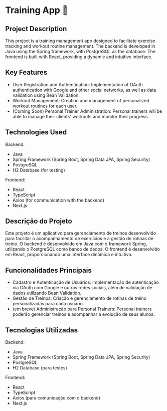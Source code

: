 # Training App 📱
## Project Description
This project is a training management app designed to facilitate exercise tracking and workout routine management. The backend is developed in Java using the Spring framework, with PostgreSQL as the database. The frontend is built with React, providing a dynamic and intuitive interface.

## Key Features
- User Registration and Authentication: Implementation of OAuth authentication with Google and other social networks, as well as data validation using Bean Validation.
- Workout Management: Creation and management of personalized workout routines for each user.
- (Coming Soon) Personal Trainer Administration: Personal trainers will be able to manage their clients' workouts and monitor their progress.
## Technologies Used
Backend:

- Java
- Spring Framework (Spring Boot, Spring Data JPA, Spring Security)
- PostgreSQL
- H2 Database (for testing)

Frontend:

- React
- TypeScript
- Axios (for communication with the backend)
- Next.js


## Descrição do Projeto
Este projeto é um aplicativo para gerenciamento de treinos desenvolvido para facilitar o acompanhamento de exercícios e a gestão de rotinas de treino. O backend é desenvolvido em Java com o framework Spring, utilizando o PostgreSQL como banco de dados. O frontend é desenvolvido em React, proporcionando uma interface dinâmica e intuitiva.

## Funcionalidades Principais
- Cadastro e Autenticação de Usuários: Implementação de autenticação via OAuth com Google e outras redes sociais, além de validação de dados utilizando Bean Validation.
- Gestão de Treinos: Criação e gerenciamento de rotinas de treino personalizadas para cada usuário.
- (em breve) Administração para Personal Trainers: Personal trainers poderão gerenciar treinos e acompanhar a evolução de seus alunos.
## Tecnologias Utilizadas
Backend:

- Java
- Spring Framework (Spring Boot, Spring Data JPA, Spring Security)
- PostgreSQL
- H2 Database (para testes)

Frontend:

- React
- TypeScript
- Axios (para comunicação com o backend)
- Next.js
